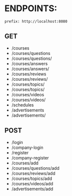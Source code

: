 # ENDPOINTS:
`prefix: http://localhost:8080`
## GET

* /courses
* /courses/questions
* /courses/questions/<id>
* /courses/answers
* /courses/answers/<id>
* /courses/reviews
* /courses/reviews/<id>
* /courses/topics/
* /courses/topics/<id>
* /courses/videos
* /courses/videos/<id>
* /schedules
* /advertisements
* /advertisements/<id>


## POST

* /login
* /company-login
* /register
* /company-register
* /courses/add
* /courses/questions/add
* /courses/reviews/add
* /courses/topics/add
* /courses/videos/add
* /advertisements/add
